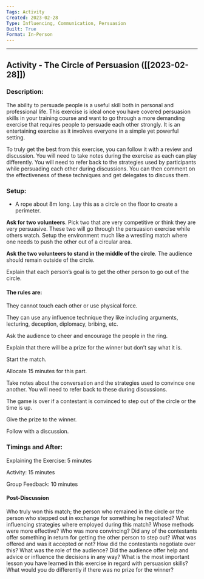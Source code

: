 ```yaml
---
Tags: Activity
Created: 2023-02-28
Type: Influencing, Communication, Persuasion
Built: True
Format: In-Person
---
```


--------------------------------------------------------------------------------
## Activity - The Circle of Persuasion ([[2023-02-28]])
### Description: 
The ability to persuade people is a useful skill both in personal and professional life. This exercise is ideal once you have covered persuasion skills in your training course and want to go through a more demanding exercise that requires people to persuade each other strongly. It is an entertaining exercise as it involves everyone in a simple yet powerful setting.

To truly get the best from this exercise, you can follow it with a review and discussion. You will need to take notes during the exercise as each can play differently. You will need to refer back to the strategies used by participants while persuading each other during discussions. You can then comment on the effectiveness of these techniques and get delegates to discuss them.

### Setup: 
- A rope about 8m long. Lay this as a circle on the floor to create a perimeter.

**Ask for two volunteers**. Pick two that are very competitive or think they are very persuasive. These two will go through the persuasion exercise while others watch.
Setup the environment much like a wrestling match where one needs to push the other out of a circular area.

**Ask the two volunteers to stand in the middle of the circle**. The audience should remain outside of the circle.

Explain that each person’s goal is to get the other person to go out of the circle.

#### The rules are:
They cannot touch each other or use physical force.

They can use any influence technique they like including arguments, lecturing, deception, diplomacy, bribing, etc.

Ask the audience to cheer and encourage the people in the ring.

Explain that there will be a prize for the winner but don’t say what it is.

Start the match.

Allocate 15 minutes for this part.

Take notes about the conversation and the strategies used to convince one another. 
You will need to refer back to these during discussions.

The game is over if a contestant is convinced to step out of the circle or the time is up.

Give the prize to the winner.

Follow with a discussion.

### Timings and After: 
Explaining the Exercise: 5 minutes

Activity: 15 minutes

Group Feedback: 10 minutes

#### Post-Discussion
Who truly won this match; the person who remained in the circle or the person who stepped out in exchange for something he negotiated? What influencing strategies where employed during this match? Whose methods were more effective? Who was more convincing? Did any of the contestants offer something in return for getting the other person to step out? What was offered and was it accepted or not? How did the contestants negotiate over this? What was the role of the audience? Did the audience offer help and advice or influence the decisions in any way? What is the most important lesson you have learned in this exercise in regard with persuasion skills? What would you do differently if there was no prize for the winner?